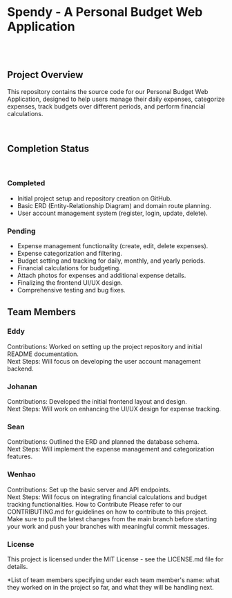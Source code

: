 # Spendy - A Personal Budget Web Application
</br></br>

## Project Overview
This repository contains the source code for our Personal Budget Web Application, designed to help users manage their daily expenses, categorize expenses, track budgets over different periods, and perform financial calculations.

</br>

## Completion Status
</br>

### Completed
- Initial project setup and repository creation on GitHub.
- Basic ERD (Entity-Relationship Diagram) and domain route planning.
- User account management system (register, login, update, delete).
### Pending
- Expense management functionality (create, edit, delete expenses).
- Expense categorization and filtering.
- Budget setting and tracking for daily, monthly, and yearly periods.
- Financial calculations for budgeting.
- Attach photos for expenses and additional expense details.
- Finalizing the frontend UI/UX design.
- Comprehensive testing and bug fixes.

## Team Members
### Eddy
Contributions: Worked on setting up the project repository and initial README documentation. </br>
Next Steps: Will focus on developing the user account management backend.

### Johanan
Contributions: Developed the initial frontend layout and design.</br>
Next Steps: Will work on enhancing the UI/UX design for expense tracking.

### Sean
Contributions: Outlined the ERD and planned the database schema.</br>
Next Steps: Will implement the expense management and categorization features.

### Wenhao
Contributions: Set up the basic server and API endpoints.</br>
Next Steps: Will focus on integrating financial calculations and budget tracking functionalities.
How to Contribute
Please refer to our CONTRIBUTING.md for guidelines on how to contribute to this project. Make sure to pull the latest changes from the main branch before starting your work and push your branches with meaningful commit messages.

### License
This project is licensed under the MIT License - see the LICENSE.md file for details.

*List of team members specifying under each team member's name: what they worked on in the project so far, and what they will be handling next.
